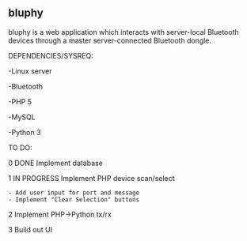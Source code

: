 bluphy
------

bluphy is a web application which interacts
with server-local Bluetooth devices through 
a master server-connected Bluetooth dongle.

DEPENDENCIES/SYSREQ:

-Linux server

-Bluetooth

-PHP 5

-MySQL

-Python 3

TO DO:

0 DONE Implement database

1 IN PROGRESS Implement PHP device scan/select

	- Add user input for port and message
	- Implement "Clear Selection" buttons

2 Implement PHP->Python tx/rx

3 Build out UI
